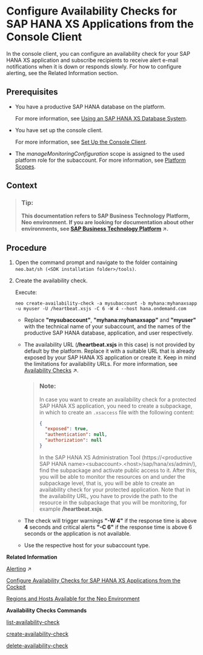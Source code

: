 <!-- loio951d9b8728384e4f80ad3ddfa4d18267 -->

# Configure Availability Checks for SAP HANA XS Applications from the Console Client

In the console client, you can configure an availability check for your SAP HANA XS application and subscribe recipients to receive alert e-mail notifications when it is down or responds slowly. For how to configure alerting, see the Related Information section.



<a name="loio951d9b8728384e4f80ad3ddfa4d18267__prereq_N10015_N10012_N10001"/>

## Prerequisites

-   You have a productive SAP HANA database on the platform.

    For more information, see [Using an SAP HANA XS Database System](using-an-sap-hana-xs-database-system-c6f5764.md).

-   You have set up the console client.

    For more information, see [Set Up the Console Client](set-up-the-console-client-7613dee.md).

-   The *manageMonitoringConfiguration* scope is assigned to the used platform role for the subaccount. For more information, see [Platform Scopes](../50-administration-and-ops-neo/platform-scopes-f226074.md).




## Context

> ### Tip:  
> **This documentation refers to SAP Business Technology Platform, Neo environment. If you are looking for documentation about other environments, see [SAP Business Technology Platform](https://help.sap.com/viewer/65de2977205c403bbc107264b8eccf4b/Cloud/en-US/6a2c1ab5a31b4ed9a2ce17a5329e1dd8.html "SAP Business Technology Platform (SAP BTP) is an integrated offering comprised of four technology portfolios: database and data management, application development and integration, analytics, and intelligent technologies. The platform offers users the ability to turn data into business value, compose end-to-end business processes, and build and extend SAP applications quickly.") :arrow_upper_right:.**



<a name="loio951d9b8728384e4f80ad3ddfa4d18267__steps_bhy_5gv_bm"/>

## Procedure

1.  Open the command prompt and navigate to the folder containing `neo.bat/sh (<SDK installation folder>/tools)`.

2.  Create the availability check.

    Execute:

    ```
    neo create-availability-check -a mysubaccount -b myhana:myhanaxsapp -u myuser -U /heartbeat.xsjs -C 6 -W 4 --host hana.ondemand.com
    ```

    -   Replace **"mysubaccount"**, **"myhana:myhanaxsapp"** and **"myuser"** with the technical name of your subaccount, and the names of the productive SAP HANA database, application, and user respectively.
    -   The availability URL \(**/heartbeat.xsjs** in this case\) is not provided by default by the platform. Replace it with a suitable URL that is already exposed by your SAP HANA XS application or create it. Keep in mind the limitations for availability URLs. For more information, see [Availability Checks](https://help.sap.com/viewer/64f7d2b06c6b40a9b3097860c5930641/Cloud/en-US/68f46b7fea21462b9c1c345b75524bec.html "Create an availability check for a Java or an SAP HANA XS application to track if the application is available and to receive alerts for it.") :arrow_upper_right:.

        > ### Note:  
        > In case you want to create an availability check for a protected SAP HANA XS application, you need to create a subpackage, in which to create an `.xsaccess` file with the following content:
        > 
        > ```json
        > {
        > 	"exposed": true,
        > 	"authentication": null,
        > 	"authorization": null
        > }
        > 
        > ```
        > 
        > In the SAP HANA XS Administration Tool \(https://<productive SAP HANA name\><subaccount\>.<host\>/sap/hana/xs/admin/\), find the subpackage and activate public access to it. After this, you will be able to monitor the resources on and under the subpackage level, that is, you will be able to create an availability check for your protected application. Note that in the availability URL, you have to provide the path to the resource in the subpackage that you will be monitoring, for example **/heartbeat.xsjs**.

    -   The check will trigger warnings **"-W 4"** if the response time is above **4** seconds and critical alerts **"-C 6"** if the response time is above 6 seconds or the application is not available.
    -   Use the respective host for your subaccount type.


**Related Information**  


[Alerting](https://help.sap.com/viewer/64f7d2b06c6b40a9b3097860c5930641/Cloud/en-US/2f782d7f73304426b287f4b25e47f0b1.html "Configure a channel to receive alert notifications when your applications and database systems are in a problematic state or have recovered from such a state.") :arrow_upper_right:

[Configure Availability Checks for SAP HANA XS Applications from the Cockpit](configure-availability-checks-for-sap-hana-xs-applications-from-the-cockpit-a6663f0.md "In the SAP BTP cockpit, you can configure availability checks for the SAP HANA XS applications running on your productive SAP HANA database system.")

[Regions and Hosts Available for the Neo Environment](../10-concepts-neo/regions-and-hosts-available-for-the-neo-environment-d722f7c.md "Each region represents a geographical location (for example, Europe, US East) where applications, data, or services are hosted.")

**Availability Checks Commands**  


[list-availability-check](../50-administration-and-ops-neo/list-availability-check-d37bcfc.md "Lists the availability checks.")

[create-availability-check](../50-administration-and-ops-neo/create-availability-check-83d4582.md "Creates an availability check.")

[delete-availability-check](../50-administration-and-ops-neo/delete-availability-check-2a387e4.md "Deletes an availability check.")

